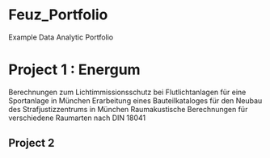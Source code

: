 # Feuz_Portfolio
Example Data Analytic Portfolio

# Project 1 : Energum 

Berechnungen zum Lichtimmissionsschutz bei Flutlichtanlagen für eine Sportanlage in München
Erarbeitung eines Bauteilkataloges für den Neubau des Strafjustizzentrums in München
Raumakustische Berechnungen für verschiedene Raumarten nach DIN 18041


## Project 2
